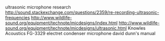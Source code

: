 ultrasonic microphone research
http://sound.stackexchange.com/questions/2359/re-recording-ultrasonic-frequencies
http://www.wildlife-sound.org/equipment/technote/micdesigns/index.html
http://www.wildlife-sound.org/equipment/technote/micdesigns/ultrasonic.html
Knowles Acoustics FG-3329 electret condenser microphone
david dunn's manual
